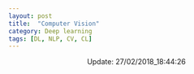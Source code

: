 ```yaml
---
layout: post
title:  "Computer Vision"
category: Deep learning
tags: [DL, NLP, CV, CL]
---
```






<center> Update: 27/02/2018_18:44:26</center>

  	
